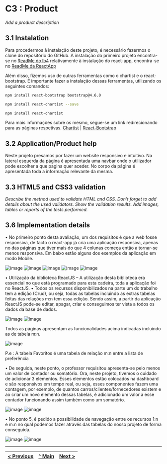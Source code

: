 # C3 : Product

_Add a product description_

## 3.1 Instalation

Para procedermos à instalação deste projeto, é necessário fazermos o clone do repositório do GitHub.
A instalação do  primeiro projeto encontra-se no [ReadMe do lb4](https://github.com/ProgramacaoWebGrupo1/M2/blob/main/src/lb4-standvirtualpw/README.md) 
relativamente à instalação do react-app, encontra-se no [ReadMe da ReactApp](https://github.com/ProgramacaoWebGrupo1/M2/tree/main/src/standvirtualpw/README.md)

Além disso, fizemos uso de outras ferramentas como o chartist e o react-bootstrap. É importante fazer a instalação dessas ferramentas, utilizando os seguintes comandos:
```sh
npm install react-bootstrap bootstrap@4.6.0
```
```sh
npm install react-chartist --save
```
```sh
npm install react-chartist
```
Para mais informações sobre os mesmo, segue-se um link redirecionando para as páginas respetivas. [Chartist](https://www.npmjs.com/package/react-chartist) | [React-Bootstrap](https://react-bootstrap.github.io/getting-started/introduction/)


## 3.2 Application/Product help

Neste projeto presamos por fazer um website responsivo e intuitivo.
Na lateral esquerda da página é apresentada uma navbar onde o utilizador pode escolher a que pagina quer aceder.
No corpo da página é apresentada toda a informação relevante da mesma.


## 3.3 HTML5 and CSS3 validation

_Describe the method used to validate HTML and CSS. Don't forget to add details about the used validators. Show the validation results._
_Add images, tables or reports of the tests performed._

## 3.6 Implementation details

•	No primeiro ponto desta avaliação, um dos requisitos é que a web fosse responsiva, de facto o react-app já cria uma aplicação responsiva, apenas no das páginas que tiver mais do que 4 colunas começa então a tornar-se menos responsiva.
Em baixo estão alguns dos exemplos da aplicação em modo Mobile.

![image](https://user-images.githubusercontent.com/82088513/121918969-74ff2500-cd2e-11eb-99f7-54b52981df76.png)
![image](https://user-images.githubusercontent.com/82088513/121918986-7892ac00-cd2e-11eb-9555-175005b5ac7a.png)
![image](https://user-images.githubusercontent.com/82088513/121918999-7c263300-cd2e-11eb-9933-279208ffd3cc.png)
![image](https://user-images.githubusercontent.com/82088513/121919008-7f212380-cd2e-11eb-9b23-1951e857aa4a.png)
![image](https://user-images.githubusercontent.com/82088513/121919019-80eae700-cd2e-11eb-9bc7-81cab3ee65c2.png)

•	Utilização da biblioteca ReactJS – A utilização desta biblioteca era essencial no que está programado para esta cadeira, toda a aplicação foi no ReactJS.
•	Todos os recursos disponibilizados na parte um do trabalho tem a edição (Crud), ou seja, todas as tabelas incluindo as extras tabelas feitas das relações m:n tem essa edição. Sendo assim, a partir da aplicação ReactJS pode-se editar, apagar, criar e conseguimos ter vista a todos os dados da base de dados.

![image](https://user-images.githubusercontent.com/82088513/121919068-8fd19980-cd2e-11eb-8b56-9f94265c9cf2.png)
![image](https://user-images.githubusercontent.com/82088513/121919083-9233f380-cd2e-11eb-89ad-dda55393098f.png)

Todos as páginas apresentam as funcionalidades acima indicadas incluindo as de tabela m:n.

![image](https://user-images.githubusercontent.com/82088513/121919115-9a8c2e80-cd2e-11eb-9a85-904ed795841b.png)

P.e : A tabela Favoritos é uma tabela de relação m:n entre a lista de preferência 

•	De seguida, neste ponto, o professor requisitou apresenta-se pelo menos um valor de contador ou somatório. Ora, neste projeto, tivemos o cuidado de adicionar 3 elementos. Esses elementos estão colocados na dashboard e são responsivos em tempo real, ou seja, esses componentes fazem uma contagem, por exemplo, de quantos carros/clientes/fornecedores existem e ao criar um novo elemento dessas tabelas, é adicionado um valor a esse contador funcionando assim também como um somatório. 

![image](https://user-images.githubusercontent.com/82088513/121919194-ad9efe80-cd2e-11eb-8697-24426c633896.png)
![image](https://user-images.githubusercontent.com/82088513/121919208-b1328580-cd2e-11eb-9d1f-36c16dd94e18.png)


•	No ponto 5, é pedido a possibilidade de navegação entre os recursos 1:n e m:n no qual podemos fazer através das tabelas do nosso projeto de forma conseguida.

![image](https://user-images.githubusercontent.com/82088513/121919238-ba235700-cd2e-11eb-9800-173838e65adf.png)
![image](https://user-images.githubusercontent.com/82088513/121919259-bd1e4780-cd2e-11eb-8793-0618f0bd774f.png)

---
[< Previous](c2.md) | [^ Main](https://github.com/exemploTrabalho/report) | [Next >](c4.md)
:--- | :---: | ---: 
